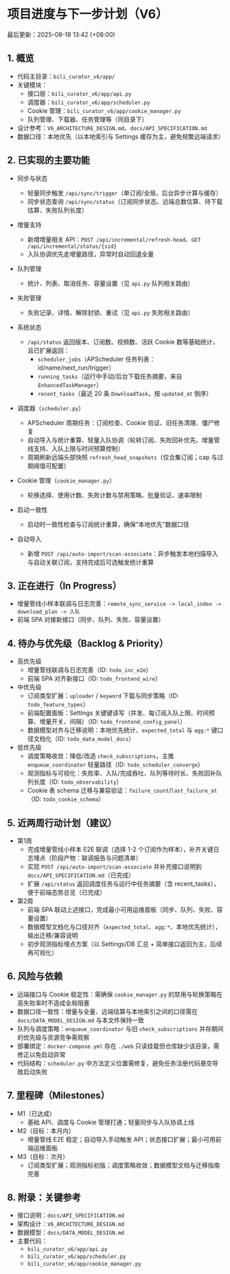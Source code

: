 # 项目进度与下一步计划（V6）

最后更新：2025-08-18 13:42 (+08:00)

## 1. 概览
- 代码主目录：`bili_curator_v6/app/`
- 关键模块：
  - 接口层：`bili_curator_v6/app/api.py`
  - 调度器：`bili_curator_v6/app/scheduler.py`
  - Cookie 管理：`bili_curator_v6/app/cookie_manager.py`
  - 队列管理、下载器、任务管理等（同目录下）
- 设计参考：`V6_ARCHITECTURE_DESIGN.md`、`docs/API_SPECIFICATION.md`
- 数据口径：本地优先（以本地索引与 Settings 缓存为主，避免频繁远端请求）

## 2. 已实现的主要功能
- 同步与状态
  - 轻量同步触发 `/api/sync/trigger`（单订阅/全局，后台异步计算与缓存）
  - 同步状态查询 `/api/sync/status`（订阅同步状态、远端总数估算、待下载估算、失败队列长度）
- 增量支持
  - 新增增量相关 API：`POST /api/incremental/refresh-head`、`GET /api/incremental/status/{sid}`
  - 入队协调优先走增量路径，异常时自动回退全量
- 队列管理
  - 统计、列表、取消任务、容量设置（见 `api.py` 队列相关路由）
- 失败管理
  - 失败记录、详情、解除封锁、重试（见 `api.py` 失败相关路由）
- 系统状态
  - `/api/status` 返回版本、订阅数、视频数、活跃 Cookie 数等基础统计，且已扩展返回：
    - `scheduler_jobs`（APScheduler 任务列表：id/name/next_run/trigger）
    - `running_tasks`（运行中手动/后台下载任务摘要，来自 `EnhancedTaskManager`）
    - `recent_tasks`（最近 20 条 `DownloadTask`，按 `updated_at` 倒序）
- 调度器（`scheduler.py`）
  - APScheduler 周期任务：订阅检查、Cookie 验证、旧任务清理、僵尸修复
  - 自动导入与统计重算、轻量入队协调（轮转订阅、失败回补优先、增量管线支持、入队上限与时间预算控制）
  - 周期刷新远端头部快照 `refresh_head_snapshots`（仅合集订阅；cap 与过期阈值可配置）
- Cookie 管理（`cookie_manager.py`）
  - 轮换选择、使用计数、失败计数与禁用策略、批量验证、速率限制
- 启动一致性
  - 启动时一致性检查与订阅统计重算，确保“本地优先”数据口径

- 自动导入
  - 新增 `POST /api/auto-import/scan-associate`：异步触发本地扫描导入与自动关联订阅，支持完成后可选触发统计重算

## 3. 正在进行（In Progress）
- 增量管线小样本联调与日志完善：`remote_sync_service -> local_index -> download_plan -> 入队`
- 前端 SPA 对接新接口（同步、队列、失败、容量设置）

## 4. 待办与优先级（Backlog & Priority）
- 高优先级
  - 增量管线联调与日志完善（ID: `todo_inc_e2e`）
  - 前端 SPA 对齐新接口（ID: `todo_frontend_wire`）
- 中优先级
  - 订阅类型扩展：`uploader` / `keyword` 下载与同步策略（ID: `todo_feature_types`）
  - 前端配置面板：Settings 关键键读写（并发、每订阅入队上限、时间预算、增量开关、间隔）（ID: `todo_frontend_config_panel`）
  - 数据模型对齐与迁移说明：本地优先统计、`expected_total` 与 `agg:*` 键口径文档化（ID: `todo_data_model_docs`）
- 低优先级
  - 调度策略收敛：降低/改造 `check_subscriptions`，主推 `enqueue_coordinator` 轻量路径（ID: `todo_scheduler_converge`）
  - 观测指标与可视化：失败率、入队/完成吞吐、队列等待时长、失败回补队列长度（ID: `todo_observability`）
  - Cookie 表 schema 迁移与兼容验证：`failure_count`/`last_failure_at`（ID: `todo_cookie_schema`）

## 5. 近两周行动计划（建议）
- 第1周
  - 完成增量管线小样本 E2E 联调（选择 1-2 个订阅作为样本），补齐关键日志埋点（阶段产物：联调报告与问题清单）
  - 实现 `POST /api/auto-import/scan-associate` 并补充接口说明到 `docs/API_SPECIFICATION.md`（已完成）
  - 扩展 `/api/status` 返回调度任务与运行中任务摘要（含 recent_tasks），便于前端态势总览（已完成）
- 第2周
  - 前端 SPA 联动上述接口，完成最小可用运维面板（同步、队列、失败、容量设置）
  - 数据模型文档化与口径对齐（`expected_total`、`agg:*`、本地优先统计），输出迁移/兼容说明
  - 初步观测指标埋点方案（以 Settings/DB 汇总 + 简单接口返回为主，后续再可视化）

## 6. 风险与依赖
- 远端接口与 Cookie 稳定性：需确保 `cookie_manager.py` 的禁用与轮换策略在高失败率时不造成全局阻塞
- 数据口径一致性：增量与全量、远端估算与本地索引之间的口径需在 `docs/DATA_MODEL_DESIGN.md` 与本文件保持一致
- 队列与调度策略：`enqueue_coordinator` 与旧 `check_subscriptions` 并存期间的优先级与资源竞争需观察
 - 部署绑定：`docker-compose.yml` 存在 `./web` 只读挂载但仓库缺少该目录，需修正以免启动异常
 - 代码结构：`scheduler.py` 中方法定义位置需修复，避免任务注册代码悬空导致启动失败

## 7. 里程碑（Milestones）
- M1（已达成）
  - 基础 API、调度与 Cookie 管理打通；轻量同步与入队协调上线
- M2（目标：本月内）
  - 增量管线 E2E 稳定；自动导入手动触发 API；状态接口扩展；最小可用前端运维面板
- M3（目标：次月）
  - 订阅类型扩展；观测指标初版；调度策略收敛；数据模型文档与迁移指南完善

## 8. 附录：关键参考
- 接口说明：`docs/API_SPECIFICATION.md`
- 架构设计：`V6_ARCHITECTURE_DESIGN.md`
- 数据模型：`docs/DATA_MODEL_DESIGN.md`
- 主要代码：
  - `bili_curator_v6/app/api.py`
  - `bili_curator_v6/app/scheduler.py`
  - `bili_curator_v6/app/cookie_manager.py`

